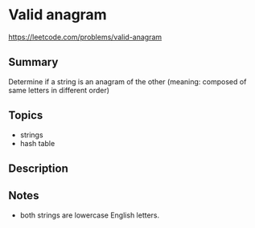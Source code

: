 # Valid anagram

https://leetcode.com/problems/valid-anagram

## Summary

Determine if a string is an anagram of the other (meaning: composed of same letters in different order)

## Topics

- strings
- hash table

## Description

## Notes

- both strings are lowercase English letters.

